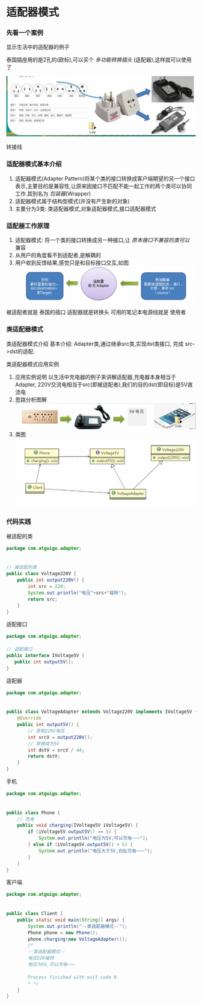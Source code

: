 # 适配器模式

### 先看一个案例

显示生活中的适配器的例子

泰国插座用的是2孔的(欧标),可以买个 _多功能转换插头_ (适配器),这样就可以使用了

![](./img/QQ截图20210204194549.png)
 
转接线

 ### 适配器模式基本介绍
 
 1. 适配器模式(Adapter Pattern)将某个类的接口转换成客户端期望的另一个接口表示,主要目的是兼容性,让原来因接口不匹配不能一起工作的两个类可以协同工作.其别名为 _包装器_(Wrapper)    
 2. 适配器模式属于结构型模式(并没有产生新的对象)
 3. 主要分为3类: 类适配器模式,对象适配器模式,接口适配器模式
 
 
 ### 适配器工作原理
 
 1. 适配器模式: 将一个类的接口转换成另一种接口,让 _原本接口不兼容的类可以_ 兼容
 2. 从用户的角度看不到适配者,是解耦的
 3. 用户收到反馈结果,感觉只是和目标接口交互,如图
 ![](./img/QQ截图20210204195202.png)

 被适配者就是 泰国的插口
 适配器就是转换头
 可用的笔记本电源线就是 使用者
 
 ### 类适配器模式
 
 类适配器模式介绍
 基本介绍: Adapter类,通过继承src类,实现dst类接口, 完成 src->dst的适配.
 
 类适配器模式应用实例
 1. 应用实例说明
    以生活中充电器的例子来讲解适配器,充电器本身相当于Adapter, 220V交流电相当于src(即被适配者),我们的目的dst(即目标)是5V直流电
 2. 思路分析图解
 ![](./img/QQ截图20210204200008.png)
 3. 类图
 ![](./img/QQ截图20210204200748.png)

### 代码实践

被适配的类

```java
package com.atguigu.adapter;


// 被适配的类
public class Voltage220V {
    public int output220V() {
        int src = 220;
        System.out.println("电压"+src+"福特");
        return src;
    }
}

```

适配接口
 
 ```java
package com.atguigu.adapter;

// 适配接口
public interface IVoltage5V {
    public int output5V();
}

```

适配器
 
```java
package com.atguigu.adapter;


public class VoltageAdapter extends Voltage220V implements IVoltage5V {
    @Override
    public int output5V() {
        // 获取220V电压
        int srcV = output220V();
        // 转换成为5V
        int dstV = srcV / 44;
        return dstV;
    }
}

```

手机

```java
package com.atguigu.adapter;


public class Phone {
    // 充电
    public void charging(IVoltage5V iVoltage5V) {
        if (iVoltage5V.output5V() == 5) {
            System.out.println("电压为5V,可以充电~~~");
        } else if (iVoltage5V.output5V() > 5) {
            System.out.println("电压大于5V,白扯充电~~~");
        }
    }
}

```

客户端

```java
package com.atguigu.adapter;


public class Client {
    public static void main(String[] args) {
        System.out.println("--类适配器模式--");
        Phone phone = new Phone();
        phone.charging(new VoltageAdapter());
        /*
        --类适配器模式--
        电压220福特
        电压为5V,可以充电~~~

        Process finished with exit code 0
        * */
    }
}

```